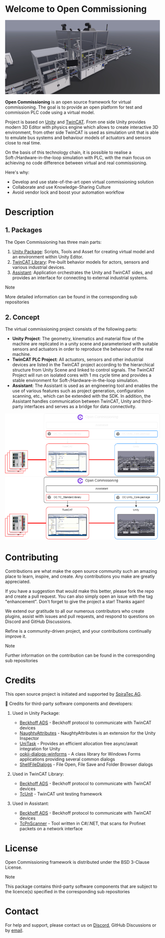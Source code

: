 # Welcome to Open Commissioning

![OC_Demo.png](images%2FOC_Demo.png)

**Open Commissioning** is an open source framework for virtual commissioning.
The goal is to provide an open platform for test and commission PLC code using a virtual model.

Project is based on [Unity](https://unity.com/) and [TwinCAT](https://www.beckhoff.com/en-en/products/automation/twincat/). 
From one side Unity provides modern 3D Editor with physics engine which allows to create interactive 3D environment, from other side TwinCAT is used as simulation unit that is able to emulate bus systems and behaviour models of actuators and sensors close to real time.

On the basis of this technology chain, it is possible to realise a Soft-/Hardware-in-the-loop simulation with PLC, with the main focus on achieving no code difference between virtual and real commissioning.

Here's why:
   * Develop and use state-of-the-art open virtual commissioning solution
   * Collaborate and use Knowledge-Sharing Culture
   * Avoid vendor lock and boost your automation workflow

# Description
## 1. Packages
The Open Commissioning has three main parts: 
1. [Unity Package](https://github.com/OpenCommissioning/Unity_Core): Scripts, Tools and Asset for creating virtual model and an environment within Unity Editor.
2. [TwinCAT Library](https://github.com/OpenCommissioning/TC_Standard): Pre-built behavior models for actors, sensors and various industrial devices.
3. [Assistant](https://github.com/OpenCommissioning/Assistant): Application orchestrates the Unity and TwinCAT sides, and provides an interface for connecting to external industrial systems.

> [!NOTE]
> More detailed information can be found in the corresponding sub repositories

## 2. Concept
The virtual commissioning project consists of the following parts:
 * **Unity Project**:
   The geometry, kinematics and material flow of the machine are replicated in a unity scene and parameterised with suitable sensors and actuators in order to reproduce the behaviour of the real machine.
 * **TwinCAT PLC Project**:
All actuators, sensors and other industrial devices are listed in the TwinCAT project according to the hierarchical structure from Unity Scene and linked to control signals.
The TwinCAT Project will run on isolated cores with 1 ms cycle time and provides a stable environment for Soft-/Hardware-in-the-loop simulation.
 * **Assistant**: The Assistant is used as an engineering tool and enables the use of various features such as project generation, configuration scanning, etc., which can be extended with the SDK.
In addition, the Assistant handles communication between TwinCAT, Unity and third-party interfaces and serves as a bridge for data connectivity.

![OS_System](./images/OC_Base_dark.png#gh-dark-mode-only)
![OS_System](./images/OC_Base_light.png#gh-light-mode-only)

# Contributing
Contributions are what make the open source community such an amazing place to learn, inspire, and create. Any contributions you make are greatly appreciated.

If you have a suggestion that would make this better, please fork the repo and create a pull request. You can also simply open an issue with the tag "enhancement". Don't forget to give the project a star! Thanks again!

We extend our gratitude to all our numerous contributors who create plugins, assist with issues and pull requests, and respond to questions on Discord and GitHub Discussions.

Refine is a community-driven project, and your contributions continually improve it.

> [!NOTE]  
> Further information on the contribution can be found in the corresponding sub repositories

# Credits
This open source project is initiated and supported by [SpiraTec AG](https://www.spiratec.com/en/).

:handshake: Credits for third-party software components and developers:

1. Used in Unity Package:
   * [Beckhoff ADS](https://github.com/Beckhoff/ADS) - Beckhoff protocol to communicate with TwinCAT devices
   * [NaughtyAttributes](https://github.com/dbrizov/NaughtyAttributes/) - NaughtyAttributes is an extension for the Unity Inspector
   * [UniTask](https://github.com/Cysharp/UniTask/) - Provides an efficient allocation free async/await integration for Unity
   * [ookii-dialogs-winforms](https://github.com/ookii-dialogs/ookii-dialogs-winforms/) - A class library for Windows Forms applications providing several common dialogs
   * [ShellFileDialogs](https://github.com/daiplusplus/ShellFileDialogs/) - File Open, File Save and Folder Browser dialogs

2. Used in TwinCAT Library:
   * [Beckhoff ADS](https://github.com/Beckhoff/ADS) - Beckhoff protocol to communicate with TwinCAT devices
   * [TcUnit](https://github.com/tcunit/TcUnit) - TwinCAT unit testing framework

3. Used in Assistant:
   * [Beckhoff ADS](https://github.com/Beckhoff/ADS) - Beckhoff protocol to communicate with TwinCAT devices
   * [TcPnScanner](https://github.com/TcHaxx/TcPnScanner) - Tool written in C#/.NET, that scans for Profinet packets on a network interface

# License
Open Commissioning framework is distributed under the BSD 3-Clause License.
> [!NOTE]  
> This package contains third-party software components that are subject to the licence(s) specified in the corresponding sub repositories

# Contact
For help and support, please contact us on [Discord](https://discordlink), GitHub Discussions or by [email](opencommissoning@spiratec.com).







